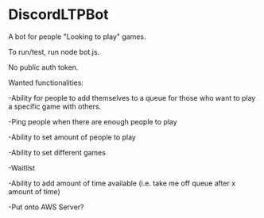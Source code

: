 # DiscordLTPBot

A bot for people "Looking to play" games.

To run/test, run node bot.js.

No public auth token.

Wanted functionalities:

-Ability for people to add themselves to a queue for those who want to play a specific game with others.

-Ping people when there are enough people to play

-Ability to set amount of people to play

-Ability to set different games

-Waitlist

-Ability to add amount of time available (i.e. take me off queue after x amount of time)

-Put onto AWS Server?

